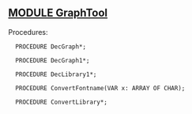 
## [MODULE GraphTool](https://github.com/io-core/Draw/blob/main/GraphTool.Mod)

Procedures:

```
  PROCEDURE DecGraph*;
```
```
  PROCEDURE DecGraph1*;
```
```
  PROCEDURE DecLibrary1*;
```
```
  PROCEDURE ConvertFontname(VAR x: ARRAY OF CHAR);
```
```
  PROCEDURE ConvertLibrary*;
```
